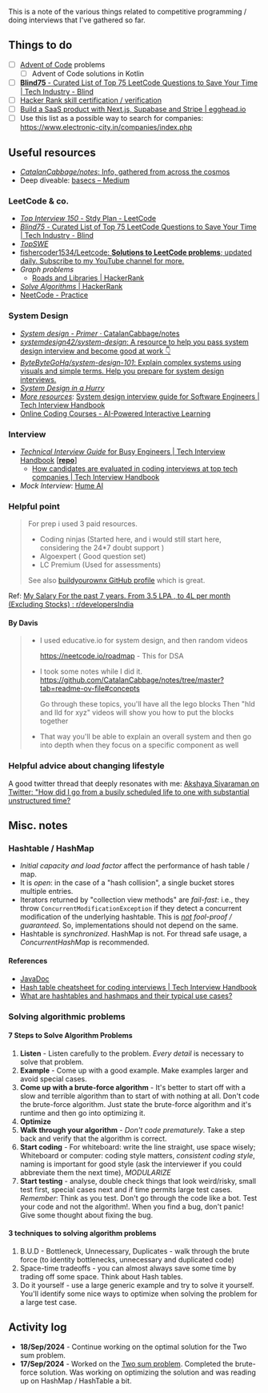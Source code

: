 This is a note of the various things related to competitive programming / doing interviews that I've gathered so far.

## Things to do

- [ ] [Advent of Code](https://adventofcode.com/2024/about) problems
  - [ ] Advent of Code solutions in Kotlin 
- [ ] [**Blind75** - Curated List of Top 75 LeetCode Questions to Save Your Time | Tech Industry - Blind](https://www.teamblind.com/post/New-Year-Gift---Curated-List-of-Top-75-LeetCode-Questions-to-Save-Your-Time-OaM1orEU)
- [ ] [Hacker Rank skill certification / verification](https://www.hackerrank.com/skills-verification)
- [ ] [Build a SaaS product with Next.js, Supabase and Stripe | egghead.io](https://egghead.io/courses/build-a-saas-product-with-next-js-supabase-and-stripe-61f2bc20)
- [ ] Use this list as a possible way to search for companies: https://www.electronic-city.in/companies/index.php

## Useful resources

- [*CatalanCabbage/notes*: Info, gathered from across the cosmos](https://github.com/CatalanCabbage/notes/tree/master)
- Deep diveable: [basecs – Medium](https://medium.com/basecs)

### LeetCode & co.

- [*Top Interview 150* - Stdy Plan - LeetCode](https://leetcode.com/studyplan/top-interview-150/)
- [*Blind75* - Curated List of Top 75 LeetCode Questions to Save Your Time | Tech Industry - Blind](https://www.teamblind.com/post/New-Year-Gift---Curated-List-of-Top-75-LeetCode-Questions-to-Save-Your-Time-OaM1orEU)
- [*TopSWE*](https://topswe.com/)
- [fishercoder1534/Leetcode: **Solutions to LeetCode problems**; updated daily. Subscribe to my YouTube channel for more.](https://github.com/fishercoder1534/Leetcode)
- *Graph problems*
  - [Roads and Libraries | HackerRank](https://www.hackerrank.com/challenges/torque-and-development/problem?h_l=interview&isFullScreen=false&playlist_slugs%5B%5D=interview-preparation-kit&playlist_slugs%5B%5D=graphs)
- [*Solve Algorithms* | HackerRank](https://www.hackerrank.com/domains/algorithms?utm_source=hrwCandidateFeedback)
- [NeetCode - Practice](https://neetcode.io/practice)

### System Design

- [*System design - Primer* · CatalanCabbage/notes](https://github.com/CatalanCabbage/notes/blob/master/system-design/0-primer.md)
- [*systemdesign42/system-design*: A resource to help you pass system design interview and become good at work 👇](https://github.com/systemdesign42/system-design?tab=readme-ov-file)
- [*ByteByteGoHq/system-design-101*: Explain complex systems using visuals and simple terms. Help you prepare for system design interviews.](https://github.com/ByteByteGoHq/system-design-101#database)
- [*System Design in a Hurry*](https://www.hellointerview.com/learn/system-design/in-a-hurry/introduction)
- *<u>More resources</u>*: [System design interview guide for Software Engineers | Tech Interview Handbook](https://www.techinterviewhandbook.org/system-design/)
- [Online Coding Courses - AI-Powered Interactive Learning](https://www.educative.io/explore)

### Interview

- [*Technical Interview Guide* for Busy Engineers | Tech Interview Handbook](https://www.techinterviewhandbook.org/) [**[repo](https://github.com/yangshun/tech-interview-handbook)**]
  - [How candidates are evaluated in coding interviews at top tech companies | Tech Interview Handbook](https://www.techinterviewhandbook.org/coding-interview-rubrics/)
- _Mock Interview_: [Hume AI](https://www.hume.ai/)

### Helpful point

> For prep i used 3 paid resources.
>
> - Coding ninjas (Started here, and i would still start here, considering the 24*7 doubt support )
> - Algoexpert ( Good question set)
> - LC Premium (Used for assessments)
>
> See also [buildyourownx GitHub profile](https://github.com/codecrafters-io/build-your-own-x) which is great.

Ref: [My Salary For the past 7 years. From 3.5 LPA , to 4L per month (Excluding Stocks) : r/developersIndia](https://www.reddit.com/r/developersIndia/comments/1f5g5yl/comment/lksm0vj/?utm_source=share&utm_medium=mweb3x&utm_name=mweb3xcss&utm_term=1&utm_content=share_button)

#### By Davis

> - I used educative.io for system design, and then random videos
>
>   https://neetcode.io/roadmap - This for DSA
>
> - I took some notes while I did it.
>   https://github.com/CatalanCabbage/notes/tree/master?tab=readme-ov-file#concepts
>
>   Go through these topics, you'll have all the lego blocks
>   Then "hld and lld for xyz" videos will show you how to put the blocks together
>
> - That way you'll be able to explain an overall system and then go into depth when they focus on a specific component as well

### Helpful advice about changing lifestyle

A good twitter thread that deeply resonates with me: [Akshaya Sivaraman on Twitter: "How did I go from a busily scheduled life to one with substantial unstructured time?](https://twitter.com/AksUnik/status/1373654933463920645 )

## Misc. notes

### Hashtable / HashMap

- _Initial capacity and load factor_ affect the performance of hash table / map.
- It is *open*: in the case of a "hash collision", a single bucket stores multiple entries.
- Iterators returned by "collection view methods" are *fail-fast*: i.e., they throw `ConcurrentModificationException` if they detect a concurrent modification of the underlying hashtable. This is *<u>not</u> fool-proof / guaranteed*. So, implementations should not depend on the same.
- Hashtable is *synchronized*. HashMap is not. For thread safe usage, a *ConcurrentHashMap* is recommended.

#### References

- [JavaDoc](https://docs.oracle.com/javase/8/docs/api/java/util/Hashtable.html)
- [Hash table cheatsheet for coding interviews | Tech Interview Handbook](https://www.techinterviewhandbook.org/algorithms/hash-table/)
- [What are hashtables and hashmaps and their typical use cases?](https://stackoverflow.com/q/138273/5614968)

### Solving algorithmic problems

#### 7 Steps to Solve Algorithm Problems

1. **Listen** - Listen carefully to the problem. *Every detail* is necessary to solve that problem.
2. **Example** - Come up with a good example. Make examples larger and avoid special cases.
3. **Come up with a brute-force algorithm** - It's better to start off with a slow and terrible algorithm than to start of with nothing at all. Don't code the brute-force algorithm. Just state the brute-force algorithm and it's runtime and then go into optimizing it.
4. **Optimize**
5. **Walk through your algorithm** - *Don't code prematurely*. Take a step back and verify that the algorithm is correct.
6. **Start coding** - For whiteboard: write the line straight, use space wisely; Whiteboard or computer: coding style matters, *consistent
   coding style*, naming is important for good style (ask the interviewer if you could abbreviate them the next time), *MODULARIZE*
7. **Start testing** - analyse, double check things that look weird/risky, small test first, special cases next and if time permits large test cases. *Remember*: Think as you test. Don't go through the code like a bot. Test your code and not the algorithm!. When you find a bug, don't panic! Give some thought about fixing the bug.

#### 3 techniques to solving algorithm problems

1. B.U.D - Bottleneck, Unnecessary, Duplicates - walk through the brute force (to identity bottlenecks, unnecessary and duplicated code)
2. Space-time tradeoffs - you can almost always save some time by trading off some space. Think about Hash tables. 
3. Do it yourself - use a large generic example and try to solve it yourself. You'll identify some nice ways to optimize when solving the problem for a large test case.

## Activity log

- **18/Sep/2024** - Continue working on the optimal solution for the Two sum problem.
- **17/Sep/2024** - Worked on the [Two sum problem](https://leetcode.com/problems/two-sum/description/). Completed the brute-force solution. Was working on optimizing the solution and was reading up on HashMap / HashTable a bit.